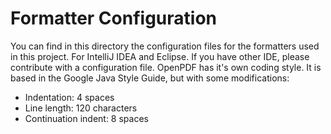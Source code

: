 # Formatter Configuration

You can find in this directory the configuration files for the formatters used in this project. For IntelliJ IDEA
and Eclipse. If you have other IDE, please contribute with a configuration file. OpenPDF has it's own coding style.
It is based in the Google Java Style Guide, but with some modifications:

* Indentation: 4 spaces
* Line length: 120 characters
* Continuation indent: 8 spaces